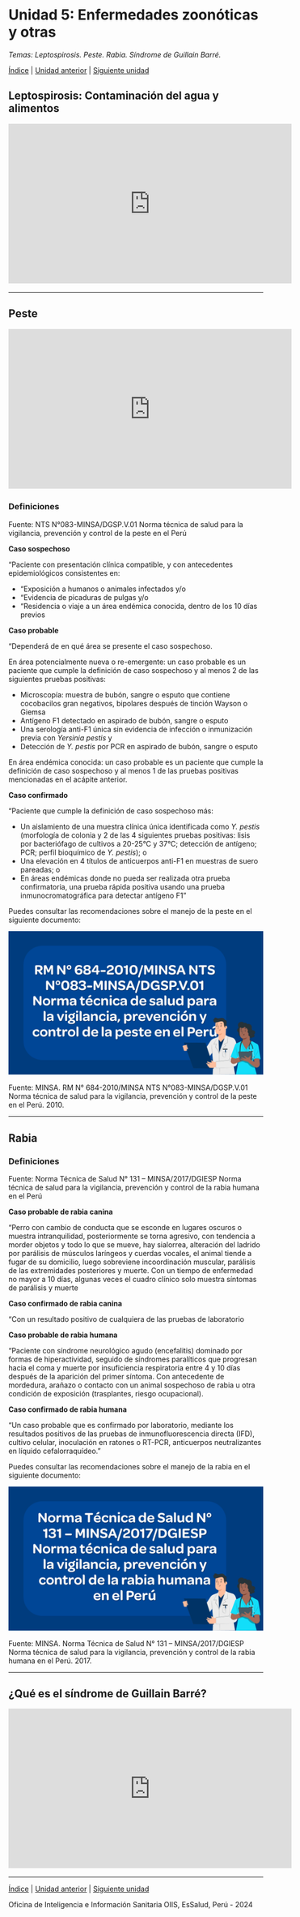 <html>
<head>
<title>Unidad 5: Enfermedades zoonóticas y otras</title>
</head>
<body>

<h1>Unidad 5: Enfermedades zoonóticas y otras</h1>
<p><i>Temas: Leptospirosis. Peste. Rabia. Síndrome de Guillain Barré.</i></p>
<p><a href="index.html">Índice</a> | <a href="u4.html">Unidad anterior</a> | <a href="u6.html">Siguiente unidad</a>

<h2>Leptospirosis: Contaminación del agua y alimentos</h2>
<p><iframe width="560" height="315" src="https://www.youtube.com/embed/x4YNzmd-ukc?si=P-zYwtGE9ST2OcQf&amp;start=231" title="YouTube video player" frameborder="0" allow="accelerometer; autoplay; clipboard-write; encrypted-media; gyroscope; picture-in-picture; web-share" allowfullscreen></iframe></p>

<hr>

<h2>Peste</h2>
<p><iframe width="560" height="315" src="https://www.youtube.com/embed/RRJJFnOm1eU?si=wN4iLghsN8bmTr2H&amp;start=514" title="YouTube video player" frameborder="0" allow="accelerometer; autoplay; clipboard-write; encrypted-media; gyroscope; picture-in-picture; web-share" allowfullscreen></iframe></p>

<h3>Definiciones</h3>
<p>Fuente: NTS N°083-MINSA/DGSP.V.01 Norma técnica de salud para la vigilancia, prevención y control de la peste en el Perú</p>
<p><b>Caso sospechoso</b></p>
<p>“Paciente con presentación clínica compatible, y con antecedentes epidemiológicos consistentes en:</p>
<ul>
  <li>“Exposición a humanos o animales infectados y/o</li>
  <li>“Evidencia de picaduras de pulgas y/o</li>
  <li>“Residencia o viaje a un área endémica conocida, dentro de los 10 días previos</li>
</ul>

<p><b>Caso probable</b></p>
<p>“Dependerá de en qué área se presente el caso sospechoso.</p>
<p>En área potencialmente nueva o re-emergente: un caso probable es un paciente que cumple la definición de caso sospechoso y al menos 2 de las siguientes pruebas positivas:</p>

<ul>
  <li>Microscopía: muestra de bubón, sangre o esputo que contiene cocobacilos gran negativos, bipolares después de tinción Wayson o Giemsa</li>
  <li>Antígeno F1 detectado en aspirado de bubón, sangre o esputo</li>
  <li>Una serología anti-F1 única sin evidencia de infección o inmunización previa con <i>Yersinia pestis</i> y</li>
  <li>Detección de <i>Y. pestis</i> por PCR en aspirado de bubón, sangre o esputo</li>
</ul>

<p>En área endémica conocida: un caso probable es un paciente que cumple la definición de caso sospechoso y al menos 1 de las pruebas positivas mencionadas en el acápite anterior.</p>

<p><b>Caso confirmado</b></p>
<p>“Paciente que cumple la definición de caso sospechoso más:</p>

<ul>
  <li>Un aislamiento de una muestra clínica única identificada como <i>Y. pestis</i> (morfología de colonia y 2 de las 4 siguientes pruebas positivas: lisis por bacteriófago de cultivos a 20-25°C y 37°C; detección de antígeno; PCR; perfil bioquímico de <i>Y. pestis</i>); o</li>
  <li>Una elevación en 4 títulos de anticuerpos anti-F1 en muestras de suero pareadas; o</li>
  <li>En áreas endémicas donde no pueda ser realizada otra prueba confirmatoria, una prueba rápida positiva usando una prueba inmunocromatográfica para detectar antígeno F1”</li>
</ul>

<p>Puedes consultar las recomendaciones sobre el manejo de la peste en el siguiente documento:</p>
<p><a href="./pdfs/peste.pdf" target="_blank"><img src="./images/peste.png" alt="Norma técnica para la vigilancia, prevención y control de la peste"></a></p>

<p>Fuente: MINSA. RM N° 684-2010/MINSA NTS N°083-MINSA/DGSP.V.01 Norma técnica de salud para la vigilancia, prevención y control de la peste en el Perú. 2010.</p>

<hr>

<h2>Rabia</h2>
<h3>Definiciones</h3>
<p>Fuente: Norma Técnica de Salud N° 131 – MINSA/2017/DGIESP Norma técnica de salud para la vigilancia, prevención y control de la rabia humana en el Perú</p>

<p><b>Caso probable de rabia canina</b></p>
<p>“Perro con cambio de conducta que se esconde en lugares oscuros o muestra intranquilidad, posteriormente se torna agresivo, con tendencia a morder objetos y todo lo que se mueve, hay sialorrea, alteración del ladrido por parálisis de músculos laríngeos y cuerdas vocales, el animal tiende a fugar de su domicilio, luego sobreviene incoordinación muscular, parálisis de las extremidades posteriores y muerte. Con un tiempo de enfermedad no mayor a 10 días, algunas veces el cuadro clínico solo muestra síntomas de parálisis y muerte</p>
<p><b>Caso confirmado de rabia canina</b></p>
<p>“Con un resultado positivo de cualquiera de las pruebas de laboratorio</p>
<p><b>Caso probable de rabia humana</b></p>
<p>“Paciente con síndrome neurológico agudo (encefalitis) dominado por formas de hiperactividad, seguido de síndromes paralíticos que progresan hacia el coma y muerte por insuficiencia respiratoria entre 4 y 10 días después de la aparición del primer síntoma. Con antecedente de mordedura, arañazo o contacto con un animal sospechoso de rabia u otra condición de exposición (trasplantes, riesgo ocupacional).</p>
<p><b>Caso confirmado de rabia humana</b></p>
<p>“Un caso probable que es confirmado por laboratorio, mediante los resultados positivos de las pruebas de inmunofluorescencia directa (IFD), cultivo celular, inoculación en ratones o RT-PCR, anticuerpos neutralizantes en líquido cefalorraquídeo.”</p>

<p>Puedes consultar las recomendaciones sobre el manejo de la rabia en el siguiente documento:</p>
<p><a href="./pdfs/rabia.pdf" target="_blank"><img src="./images/rabia.png" alt="Norma técnica para la vigilancia, prevención y control de la rabia humana"></a></p>

<p>Fuente: MINSA. Norma Técnica de Salud N° 131 – MINSA/2017/DGIESP Norma técnica de salud para la vigilancia, prevención y control de la rabia humana en el Perú. 2017.</p>

<hr>

<h2>¿Qué es el síndrome de Guillain Barré?</h2>
<p><iframe width="560" height="315" src="https://www.youtube.com/embed/z6gHq-DHcYo?si=40LR7Je2vFTAhSFh&amp;start=16" title="YouTube video player" frameborder="0" allow="accelerometer; autoplay; clipboard-write; encrypted-media; gyroscope; picture-in-picture; web-share" allowfullscreen></iframe></p>

<hr>

<p><a href="index.html">Índice</a> | <a href="u1.html">Unidad anterior</a> | <a href="u3.html">Siguiente unidad</a></p>

<p>Oficina de Inteligencia e Información Sanitaria OIIS, EsSalud, Perú - 2024</p>
